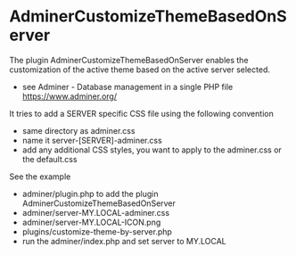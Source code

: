 # AdminerCustomizeThemeBasedOnServer

The plugin AdminerCustomizeThemeBasedOnServer enables the customization of the
active theme based on the active server selected.
- see Adminer - Database management in a single PHP file https://www.adminer.org/

It tries to add a SERVER specific CSS file using the following convention
- same directory as adminer.css
- name it server-[SERVER]-adminer.css
- add any additional CSS styles, you want to apply to the adminer.css
  or the default.css

See the example
- adminer/plugin.php to add the plugin AdminerCustomizeThemeBasedOnServer
- adminer/server-MY.LOCAL-adminer.css
- adminer/server-MY.LOCAL-ICON.png
- plugins/customize-theme-by-server.php
- run the adminer/index.php and set server to MY.LOCAL
